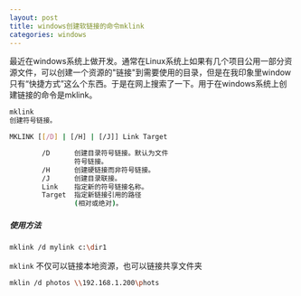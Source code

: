 ```yaml
---
layout: post
title: windows创建软链接的命令mklink
categories: windows
---
```

最近在windows系统上做开发。通常在Linux系统上如果有几个项目公用一部分资源文件，可以创建一个资源的"链接"到需要使用的目录，但是在我印象里window只有“快捷方式”这么个东西。于是在网上搜索了一下。用于在windows系统上创建链接的命令是mklink。

```sh
mklink
创建符号链接。

MKLINK [[/D] | [/H] | [/J]] Link Target

        /D      创建目录符号链接。默认为文件
                符号链接。
        /H      创建硬链接而非符号链接。
        /J      创建目录联接。
        Link    指定新的符号链接名称。
        Target  指定新链接引用的路径
                (相对或绝对)。

```

##### 使用方法

```sh
mklink /d mylink c:\dir1
```

`mklink` 不仅可以链接本地资源，也可以链接共享文件夹

```sh
mklin /d photos \\192.168.1.200\phots
```